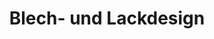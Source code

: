 ---
title: "Blech- und Lackdesign"
url: /wolkersdorf-im-weinviertel/blech-und-lackdesign/
shop: Autowerkstatt
---